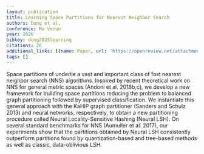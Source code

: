 ```yaml
---
layout: publication
title: Learning Space Partitions for Nearest Neighbor Search
authors: Dong et al.
conference: No Venue
year: 2020
bibkey: dong2025learning
citations: 26
additional_links: [{name: Paper, url: 'https://openreview.net/attachment?id=rkenmREFDr&name=original_pdf'}]
tags: []
---
```

Space partitions of underlie a vast and important
class of fast nearest neighbor search (NNS) algorithms. Inspired by recent theoretical work on NNS for general metric spaces (Andoni et al. 2018b,c), we develop a new framework for building space partitions reducing the problem to balanced graph partitioning followed by supervised classification.
We instantiate this general approach with the KaHIP graph partitioner (Sanders and Schulz 2013) and neural networks, respectively, to obtain a new partitioning procedure called Neural Locality-Sensitive Hashing (Neural LSH). On several standard benchmarks for NNS (Aumuller et al. 2017), our experiments show that the partitions obtained by Neural LSH consistently outperform partitions found by quantization-based and tree-based methods as well as classic, data-oblivious LSH.